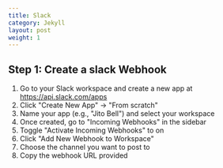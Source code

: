 ```yaml
---
title: Slack
category: Jekyll
layout: post
weight: 1
---
```


## Step 1: Create a slack Webhook

1. Go to your Slack workspace and create a new app at https://api.slack.com/apps
2. Click "Create New App" → "From scratch"
3. Name your app (e.g., "Jito Bell") and select your workspace
4. Once created, go to "Incoming Webhooks" in the sidebar
5. Toggle "Activate Incoming Webhooks" to on
6. Click "Add New Webhook to Workspace"
7. Choose the channel you want to post to
8. Copy the webhook URL provided
